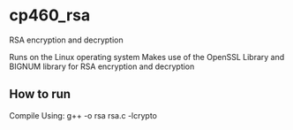 # cp460_rsa
 RSA encryption and decryption

Runs on the Linux operating system
Makes use of the OpenSSL Library and BIGNUM library for RSA encryption and decryption

## How to run
Compile Using: g++ -o rsa rsa.c -lcrypto
